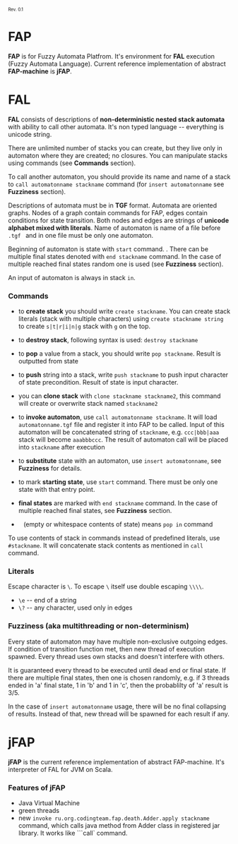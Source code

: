 <sub><sup>Rev. 0.1</sub></sup>

# FAP
**FAP** is for Fuzzy Automata Platfrom. It's environment for **FAL** execution (Fuzzy Automata Language). Current reference implementation of abstract **FAP-machine** is **jFAP**.

# FAL
**FAL** consists of descriptions of **non-deterministic nested stack automata** with ability to call other automata. It's non typed language -- everything is unicode string.

There are unlimited number of stacks you can create, but they live only in automaton where they are created; no closures. You can manipulate stacks using commands (see **Commands** section).

To call another automaton, you should provide its name and name of a stack to ```call automatonname stackname``` command (for ```insert automatonname``` see **Fuzziness** section). 

Descriptions of automata must be in **TGF** format. Automata are oriented graphs. Nodes of a graph contain commands for FAP, edges contain conditions for state transition. Both nodes and edges are strings of **unicode alphabet mixed with literals**. Name of automaton is name of a file before  ```.tgf ``` and in one file must be only one automaton.

Beginning of automaton is state with ```start``` command. . There can be multiple final states denoted with ```end stackname``` command. In the case of multiple reached final states random one is used (see **Fuzziness** section).

An input of automaton is always in stack ```in```.

### Commands

 * to **create stack** you should write ```create stackname```. You can create stack literals (stack with multiple characters) using ```create stackname string``` to create ```s|t|r|i|n|g``` stack with ```g```  on the top.
 * to **destroy stack**, following syntax is used: ```destroy stackname```
 * to **pop** a value from a stack, you should write ```pop stackname```. Result is outputted from state
 * to **push** string into a stack, write ```push stackname``` to push input character of state precondition. Result of state is input character.
 * you can **clone stack** with ```clone stackname stackname2```, this command will create or overwrite stack named ```stackname2```

 * to **invoke automaton**, use ```call automatonname stackname```. It will load ```automatonname.tgf``` file and register it into FAP to be called. Input of this automaton will be concatenated string of ```stackname```, e.g. ```ccc|bbb|aaa``` stack will become ```aaabbbccc```. The result of automaton call will be placed into ```stackname``` after execution
 * to **substitute** state with an automaton, use ```insert automatonname```, see **Fuzziness** for details.
 * to mark **starting state**, use ```start``` command. There must be only one state with that entry point.
 * **final states** are marked with ```end stackname``` command. In the case of multiple reached final states, see **Fuzziness** section.
 
 * ``` ``` (empty or whitespace contents of state) means ```pop in``` command

To use contents of stack in commands instead of predefined literals, use ```#stackname```. It will concatenate stack contents as mentioned in ```call``` command.

### Literals
Escape character is ```\```. To escape ```\``` itself use double escaping ```\\\\```.

 * ```\e``` -- end of a string
 * ```\?``` -- any character, used only in edges

### Fuzziness (aka multithreading or non-determinism)

Every state of automaton may have multiple non-exclusive outgoing edges. If condition of transition function met, then new thread of execution spawned. Every thread uses own stacks and doesn't interfere with others.

It is guaranteed every thread to be executed until dead end or final state. If there are multiple final states, then one is chosen randomly, e.g. if 3 threads ended in 'a' final state, 1 in 'b' and 1 in 'c', then the probablilty of 'a' result is 3/5.

In the case of ```insert automatonname``` usage, there will be no final collapsing of results. Instead of that, new thread will be spawned for each result if any.

# jFAP
**jFAP** is the current reference implementation of abstract FAP-machine. It's interpreter of FAL for JVM on Scala.

### Features of jFAP

 * Java Virtual Machine
 * green threads
 * new ```invoke ru.org.codingteam.fap.death.Adder.apply stackname``` command, which calls java method from Adder class in registered jar library. It works like ```call` command.
